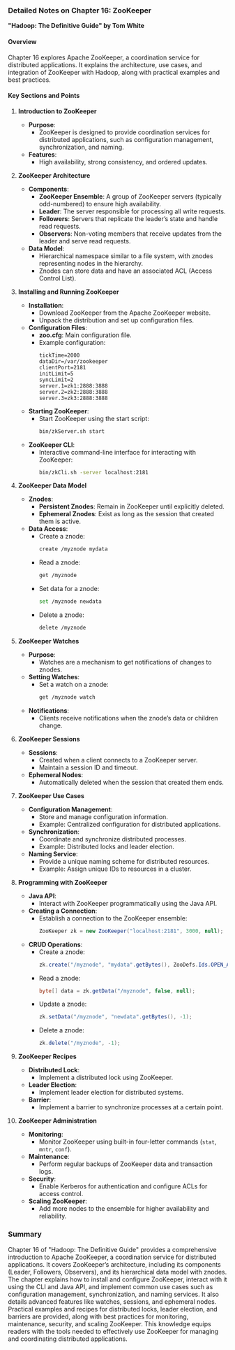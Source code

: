 ### Detailed Notes on Chapter 16: ZooKeeper
**"Hadoop: The Definitive Guide" by Tom White**

#### **Overview**
Chapter 16 explores Apache ZooKeeper, a coordination service for distributed applications. It explains the architecture, use cases, and integration of ZooKeeper with Hadoop, along with practical examples and best practices.

#### **Key Sections and Points**

1. **Introduction to ZooKeeper**
   - **Purpose**:
     - ZooKeeper is designed to provide coordination services for distributed applications, such as configuration management, synchronization, and naming.
   - **Features**:
     - High availability, strong consistency, and ordered updates.

2. **ZooKeeper Architecture**
   - **Components**:
     - **ZooKeeper Ensemble**: A group of ZooKeeper servers (typically odd-numbered) to ensure high availability.
     - **Leader**: The server responsible for processing all write requests.
     - **Followers**: Servers that replicate the leader’s state and handle read requests.
     - **Observers**: Non-voting members that receive updates from the leader and serve read requests.
   - **Data Model**:
     - Hierarchical namespace similar to a file system, with znodes representing nodes in the hierarchy.
     - Znodes can store data and have an associated ACL (Access Control List).

3. **Installing and Running ZooKeeper**
   - **Installation**:
     - Download ZooKeeper from the Apache ZooKeeper website.
     - Unpack the distribution and set up configuration files.
   - **Configuration Files**:
     - **zoo.cfg**: Main configuration file.
     - Example configuration:
       ```properties
       tickTime=2000
       dataDir=/var/zookeeper
       clientPort=2181
       initLimit=5
       syncLimit=2
       server.1=zk1:2888:3888
       server.2=zk2:2888:3888
       server.3=zk3:2888:3888
       ```
   - **Starting ZooKeeper**:
     - Start ZooKeeper using the start script:
       ```sh
       bin/zkServer.sh start
       ```
   - **ZooKeeper CLI**:
     - Interactive command-line interface for interacting with ZooKeeper:
       ```sh
       bin/zkCli.sh -server localhost:2181
       ```

4. **ZooKeeper Data Model**
   - **Znodes**:
     - **Persistent Znodes**: Remain in ZooKeeper until explicitly deleted.
     - **Ephemeral Znodes**: Exist as long as the session that created them is active.
   - **Data Access**:
     - Create a znode:
       ```sh
       create /myznode mydata
       ```
     - Read a znode:
       ```sh
       get /myznode
       ```
     - Set data for a znode:
       ```sh
       set /myznode newdata
       ```
     - Delete a znode:
       ```sh
       delete /myznode
       ```

5. **ZooKeeper Watches**
   - **Purpose**:
     - Watches are a mechanism to get notifications of changes to znodes.
   - **Setting Watches**:
     - Set a watch on a znode:
       ```sh
       get /myznode watch
       ```
   - **Notifications**:
     - Clients receive notifications when the znode’s data or children change.

6. **ZooKeeper Sessions**
   - **Sessions**:
     - Created when a client connects to a ZooKeeper server.
     - Maintain a session ID and timeout.
   - **Ephemeral Nodes**:
     - Automatically deleted when the session that created them ends.

7. **ZooKeeper Use Cases**
   - **Configuration Management**:
     - Store and manage configuration information.
     - Example: Centralized configuration for distributed applications.
   - **Synchronization**:
     - Coordinate and synchronize distributed processes.
     - Example: Distributed locks and leader election.
   - **Naming Service**:
     - Provide a unique naming scheme for distributed resources.
     - Example: Assign unique IDs to resources in a cluster.

8. **Programming with ZooKeeper**
   - **Java API**:
     - Interact with ZooKeeper programmatically using the Java API.
   - **Creating a Connection**:
     - Establish a connection to the ZooKeeper ensemble:
       ```java
       ZooKeeper zk = new ZooKeeper("localhost:2181", 3000, null);
       ```
   - **CRUD Operations**:
     - Create a znode:
       ```java
       zk.create("/myznode", "mydata".getBytes(), ZooDefs.Ids.OPEN_ACL_UNSAFE, CreateMode.PERSISTENT);
       ```
     - Read a znode:
       ```java
       byte[] data = zk.getData("/myznode", false, null);
       ```
     - Update a znode:
       ```java
       zk.setData("/myznode", "newdata".getBytes(), -1);
       ```
     - Delete a znode:
       ```java
       zk.delete("/myznode", -1);
       ```

9. **ZooKeeper Recipes**
   - **Distributed Lock**:
     - Implement a distributed lock using ZooKeeper.
   - **Leader Election**:
     - Implement leader election for distributed systems.
   - **Barrier**:
     - Implement a barrier to synchronize processes at a certain point.

10. **ZooKeeper Administration**
    - **Monitoring**:
      - Monitor ZooKeeper using built-in four-letter commands (`stat`, `mntr`, `conf`).
    - **Maintenance**:
      - Perform regular backups of ZooKeeper data and transaction logs.
    - **Security**:
      - Enable Kerberos for authentication and configure ACLs for access control.
    - **Scaling ZooKeeper**:
      - Add more nodes to the ensemble for higher availability and reliability.

### **Summary**
Chapter 16 of "Hadoop: The Definitive Guide" provides a comprehensive introduction to Apache ZooKeeper, a coordination service for distributed applications. It covers ZooKeeper’s architecture, including its components (Leader, Followers, Observers), and its hierarchical data model with znodes. The chapter explains how to install and configure ZooKeeper, interact with it using the CLI and Java API, and implement common use cases such as configuration management, synchronization, and naming services. It also details advanced features like watches, sessions, and ephemeral nodes. Practical examples and recipes for distributed locks, leader election, and barriers are provided, along with best practices for monitoring, maintenance, security, and scaling ZooKeeper. This knowledge equips readers with the tools needed to effectively use ZooKeeper for managing and coordinating distributed applications.